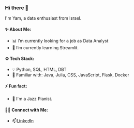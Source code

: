 ### Hi there 👋
I'm Yam, a data enthusiast from Israel.

#### ✨ About Me:

- 📊 I’m currently looking for a job as Data Analyst
- 🌱 I’m currently learning Streamlit.

#### ⚙️ Tech Stack:
- 💡 Python, SQL, HTML, DBT
- 🔎 Familiar with: Java, Julia, CSS, JavaScript, Flask, Docker

#### ⚡ Fun fact: 
- 🎹 I'm a Jazz Pianist.

#### 🙌🏻 Connect with Me:
- 📫[LinkedIn](https://www.linkedin.com/in/yam-timor/)
